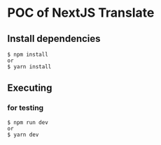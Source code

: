 # POC of NextJS Translate

## Install dependencies

```
$ npm install
or
$ yarn install
```

## Executing

### for testing

```
$ npm run dev
or
$ yarn dev
```
